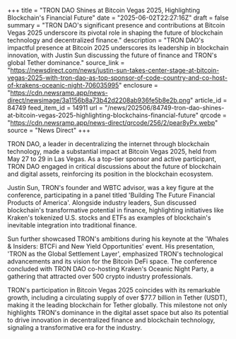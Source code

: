 +++
title = "TRON DAO Shines at Bitcoin Vegas 2025, Highlighting Blockchain's Financial Future"
date = "2025-06-02T22:27:16Z"
draft = false
summary = "TRON DAO's significant presence and contributions at Bitcoin Vegas 2025 underscore its pivotal role in shaping the future of blockchain technology and decentralized finance."
description = "TRON DAO's impactful presence at Bitcoin 2025 underscores its leadership in blockchain innovation, with Justin Sun discussing the future of finance and TRON's global Tether dominance."
source_link = "https://newsdirect.com/news/justin-sun-takes-center-stage-at-bitcoin-vegas-2025-with-tron-dao-as-top-sponsor-of-code-country-and-co-host-of-krakens-oceanic-night-706035995"
enclosure = "https://cdn.newsramp.app/news-direct/newsimage/3a1156b8a73b42d2208ab936fe5b8e2b.png"
article_id = 84749
feed_item_id = 14911
url = "/news/202506/84749-tron-dao-shines-at-bitcoin-vegas-2025-highlighting-blockchains-financial-future"
qrcode = "https://cdn.newsramp.app/news-direct/qrcode/256/2/pear8yPx.webp"
source = "News Direct"
+++

<p>TRON DAO, a leader in decentralizing the internet through blockchain technology, made a substantial impact at Bitcoin Vegas 2025, held from May 27 to 29 in Las Vegas. As a top-tier sponsor and active participant, TRON DAO engaged in critical discussions about the future of blockchain and digital assets, reinforcing its position in the blockchain ecosystem.</p><p>Justin Sun, TRON's founder and WBTC advisor, was a key figure at the conference, participating in a panel titled 'Building The Future Financial Products of America'. Alongside industry leaders, Sun discussed blockchain's transformative potential in finance, highlighting initiatives like Kraken's tokenized U.S. stocks and ETFs as examples of blockchain's inevitable integration into traditional finance.</p><p>Sun further showcased TRON's ambitions during his keynote at the 'Whales & Insiders: BTCFi and New Yield Opportunities' event. His presentation, 'TRON as the Global Settlement Layer', emphasized TRON's technological advancements and its vision for the Bitcoin DeFi space. The conference concluded with TRON DAO co-hosting Kraken's Oceanic Night Party, a gathering that attracted over 500 crypto industry professionals.</p><p>TRON's participation in Bitcoin Vegas 2025 coincides with its remarkable growth, including a circulating supply of over $77.7 billion in Tether (USDT), making it the leading blockchain for Tether globally. This milestone not only highlights TRON's dominance in the digital asset space but also its potential to drive innovation in decentralized finance and blockchain technology, signaling a transformative era for the industry.</p>